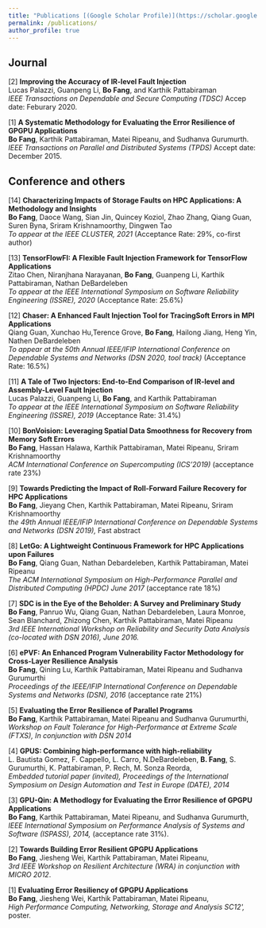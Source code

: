 ```yaml
---
title: "Publications [(Google Scholar Profile)](https://scholar.google.ca/citations?user=50k_hl8AAAAJ&hl=en)"
permalink: /publications/
author_profile: true
---
```

## Journal
[2] <b>Improving the Accuracy of IR-level Fault Injection</b><br>
Lucas Palazzi, Guanpeng Li, <b>Bo Fang</b>, and Karthik Pattabiraman <br><i> IEEE Transactions on Dependable and Secure Computing (TDSC) </i> Accep date: Feburary 2020.

[1] <b>A Systematic Methodology for Evaluating the Error Resilience of GPGPU Applications</b> <br> 
<b>Bo Fang</b>, Karthik Pattabiraman, Matei Ripeanu, and Sudhanva Gurumurth.<br>
<i>IEEE Transactions on Parallel and Distributed Systems (TPDS)</i> Accept date: December 2015.

## Conference and others
[14] <b> Characterizing Impacts of Storage Faults on HPC Applications: A Methodology and Insights</b><br>
<b>Bo Fang</b>, Daoce Wang, Sian Jin, Quincey Koziol, Zhao Zhang, Qiang Guan, Suren Byna, Sriram Krishnamoorthy, Dingwen Tao<br><i> To appear at the IEEE CLUSTER, 2021 </i> (Acceptance Rate: 29%, co-first author) 

[13] <b> TensorFlowFI: A Flexible Fault Injection Framework for TensorFlow Applications</b><br>
Zitao Chen, Niranjhana Narayanan, <b>Bo Fang</b>, Guanpeng Li, Karthik Pattabiraman, Nathan DeBardeleben<br><i> To appear at the IEEE International Symposium on Software Reliability Engineering (ISSRE), 2020 </i> (Acceptance Rate: 25.6%) 

[12] <b>Chaser: A Enhanced Fault Injection Tool for TracingSoft Errors in MPI Applications</b><br>
Qiang Guan, Xunchao Hu,Terence Grove, <b>Bo Fang</b>, Hailong Jiang, Heng Yin, Nathen DeBardeleben<br><i> To appear at the 50th Annual IEEE/IFIP International Conference on Dependable Systems and Networks (DSN 2020, tool track) </i> (Acceptance Rate: 16.5%) 

[11] <b>A Tale of Two Injectors: End-to-End Comparison of IR-level and Assembly-Level Fault Injection</b><br>
Lucas Palazzi, Guanpeng Li, <b>Bo Fang</b>, and Karthik Pattabiraman <br><i> To appear at the IEEE International Symposium on Software Reliability Engineering (ISSRE), 2019 </i> (Acceptance Rate: 31.4%) 

[10] <b>BonVoision: Leveraging Spatial Data Smoothness for Recovery from Memory Soft Errors</b> <br>
<b>Bo Fang</b>, Hassan Halawa, Karthik Pattabiraman, Matei Ripeanu, Sriram Krishnamoorthy <br><i> ACM International Conference on Supercomputing (ICS’2019) </i> (acceptance rate 23%)

[9] <b>Towards Predicting the Impact of Roll-Forward Failure Recovery for HPC Applications</b> <br>
<b>Bo Fang</b>, Jieyang Chen, Karthik Pattabiraman, Matei Ripeanu, Sriram Krishnamoorthy<br> <i> the 49th Annual IEEE/IFIP International Conference on Dependable Systems and Networks (DSN 2019), </i> Fast abstract

[8] <b>LetGo: A Lightweight Continuous Framework for HPC Applications upon Failures</b><br>
<b>Bo Fang</b>, Qiang Guan, Nathan Debardeleben, Karthik Pattabiraman, Matei Ripeanu <br><i>The ACM International Symposium on High-Performance Parallel and Distributed Computing (HPDC) June 2017 </i> (acceptance rate 18%)

[7] <b>SDC is in the Eye of the Beholder: A Survey and Preliminary Study</b><br>
<b>Bo Fang</b>, Panruo Wu, Qiang Guan, Nathan Debardeleben, Laura Monroe, Sean Blanchard, Zhizong Chen, Karthik Pattabiraman, Matei Ripeanu <br><i>3rd IEEE International Workshop on Reliability and Security Data Analysis (co-located with DSN 2016), June 2016.</i>

[6] <b>ePVF: An Enhanced Program Vulnerability Factor Methodology for Cross-Layer Resilience Analysis</b><br>
<b>Bo Fang</b>, Qining Lu, Karthik Pattabiraman, Matei Ripeanu and Sudhanva Gurumurthi <br><i>Proceedings of
the IEEE/IFIP International Conference on Dependable Systems and Networks (DSN), 2016 </i> (acceptance rate 21%)

[5] <b>Evaluating the Error Resilience of Parallel Programs</b><br>
<b>Bo Fang</b>, Karthik Pattabiraman, Matei Ripeanu and Sudhanva Gurumurthi, <br><i>Workshop on Fault Tolerance for High-Performance at Extreme Scale (FTXS), In conjunction with DSN 2014 </i>

[4] <b>GPUS: Combining high-performance with high-reliability</b><br>
L. Bautista Gomez, F. Cappello, L. Carro, N.DeBardeleben, <b>B. Fang</b>, S. Gurumurthi, K. Pattabiraman, P. Rech, M. Sonza Reorda, <br><i>Embedded tutorial paper (invited), Proceedings of the International Symposium on Design Automation and Test in Europe (DATE), 2014 </i>

[3] <b>GPU-Qin: A Methodlogy for Evaluating the Error Resilience of GPGPU Applications</b> <br> 
<b>Bo Fang</b>, Karthik Pattabiraman, Matei Ripeanu, and Sudhanva Gurumurth,<br>
<i>IEEE International Symposium on Performance Analysis of Systems and Software (ISPASS), 2014,</i>  (acceptance rate 31%).

[2] <b>Towards Building Error Resilient GPGPU Applications</b> <br> 
<b>Bo Fang</b>, Jiesheng Wei, Karthik Pattabiraman, Matei Ripeanu,<br>
<i>3rd IEEE Workshop on Resilient Architecture (WRA) in conjunction with MICRO 2012</i>.

[1] <b>Evaluating Error Resiliency of GPGPU Applications</b> <br> 
<b>Bo Fang</b>, Jiesheng Wei, Karthik Pattabiraman, Matei Ripeanu,<br>
<i>High Performance Computing, Networking, Storage and Analysis SC12', </i> poster.
